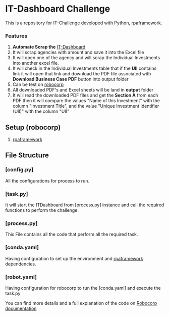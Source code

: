 # IT-Dashboard Challenge

This is a repository for IT-Challenge developed with Python, [rpaframework](https://rpaframework.org/releasenotes.html).
### Features

1. **Automate Scrap the** [IT-Dashboard](https://itdashboard.gov/)
2. It will scrap agencies with amount and save it into the Excel file
3. It will open one of the agency and will scrap the Individual Investments into another excel file.
4. It will check in the Individual Investments table that if the **UII** contains link it will open that link and download the PDF file associated with **Download Business Case PDF** button into output folder  
5. Can be test on [robocorp](https://cloud.robocorp.com/)
6. All downloaded PDF's and Excel sheets will be land in **output** folder
7. It will read the downloaded PDF files and get the **Section A** from each PDF then it will compare the values "Name of this Investment" with the column "Investment Title", and the value "Unique Investment Identifier (UII)" with the column "UII"

## Setup (robocorp)

1. [rpaframework](https://rpaframework.org/releasenotes.html)


## File Structure

### [config.py]
All the configurations for process to run.

### [task.py]
It will start the ITDashboard from [process.py] instance and call the 
required functions to perform the challenge.

### [process.py]
This File contains all the code that perform all the required task.

### [conda.yaml]
Having configuration to set up the environment and [rpaframework](https://rpaframework.org/releasenotes.html) dependencies.

### [robot.yaml]
Having configuration for robocorp to run the [conda.yaml] and execute the task.py


You can find more details and a full explanation of the code on [Robocorp documentation](https://robocorp.com/docs/development-guide/browser/rpa-form-challenge)
